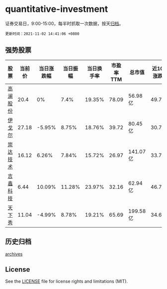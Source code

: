 # quantitative-investment

证券交易日，9:00-15:00，每半时抓取一次数据，按天[归档](archives)。

`更新时间：2021-11-02 14:41:06 +0800`

## 强势股票

|股票|当前价|当日涨跌幅|当日振幅|当日换手率|市盈率TTM|总市值|近10日涨跌幅|
|----|----|----|----|----|----|----|----|
|[高澜股份](https://xueqiu.com/S/SZ300499)|20.4|0%|7.4%|19.35%|78.09|56.98亿|49.78%|
|[伊戈尔](https://xueqiu.com/S/SZ002922)|27.18|-5.95%|8.75%|18.76%|39.72|80.45亿|30.74%|
|[崇达技术](https://xueqiu.com/S/SZ002815)|16.12|6.26%|7.84%|15.72%|26.97|141.07亿|33.78%|
|[吉鑫科技](https://xueqiu.com/S/SH601218)|6.44|10.09%|11.28%|23.97%|32.16|62.94亿|46.7%|
|[天下秀](https://xueqiu.com/S/SH600556)|11.04|-4.99%|8.78%|19.21%|65.69|199.58亿|34.63%|

## 历史归档

[archives](archives)

## License

See the [LICENSE](LICENSE) file for license rights and limitations (MIT).
